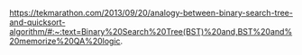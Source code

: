 https://tekmarathon.com/2013/09/20/analogy-between-binary-search-tree-and-quicksort-algorithm/#:~:text=Binary%20Search%20Tree(BST)%20and,BST%20and%20memorize%20QA%20logic.

